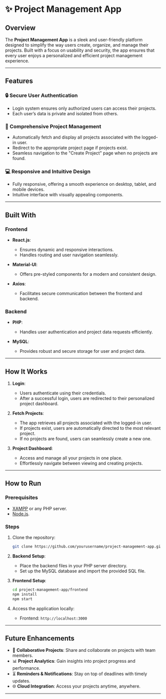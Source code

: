 # ✨ Project Management App

## Overview
The **Project Management App** is a sleek and user-friendly platform designed to simplify the way users create, organize, and manage their projects. Built with a focus on usability and security, the app ensures that every user enjoys a personalized and efficient project management experience.

---

## Features

### 🔒 **Secure User Authentication**
- Login system ensures only authorized users can access their projects.
- Each user’s data is private and isolated from others.

### 📁 **Comprehensive Project Management**
- Automatically fetch and display all projects associated with the logged-in user.
- Redirect to the appropriate project page if projects exist.
- Seamless navigation to the "Create Project" page when no projects are found.

### 💻 **Responsive and Intuitive Design**
- Fully responsive, offering a smooth experience on desktop, tablet, and mobile devices.
- Intuitive interface with visually appealing components.

---

## Built With

### **Frontend**
- **React.js**:
  - Ensures dynamic and responsive interactions.
  - Handles routing and user navigation seamlessly.
  
- **Material-UI**:
  - Offers pre-styled components for a modern and consistent design.

- **Axios**:
  - Facilitates secure communication between the frontend and backend.

### **Backend**
- **PHP**:
  - Handles user authentication and project data requests efficiently.
  
- **MySQL**:
  - Provides robust and secure storage for user and project data.

---

## How It Works

1. **Login**:
   - Users authenticate using their credentials.
   - After a successful login, users are redirected to their personalized project dashboard.

2. **Fetch Projects**:
   - The app retrieves all projects associated with the logged-in user.
   - If projects exist, users are automatically directed to the most relevant project.
   - If no projects are found, users can seamlessly create a new one.

3. **Project Dashboard**:
   - Access and manage all your projects in one place.
   - Effortlessly navigate between viewing and creating projects.

---

## How to Run

### Prerequisites
- [XAMPP](https://www.apachefriends.org/index.html) or any PHP server.
- [Node.js](https://nodejs.org/).

### Steps
1. Clone the repository:
   ```bash
   git clone https://github.com/yourusername/project-management-app.git
   ```
2. **Backend Setup**:
   - Place the backend files in your PHP server directory.
   - Set up the MySQL database and import the provided SQL file.

3. **Frontend Setup**:
   ```bash
   cd project-management-app/frontend
   npm install
   npm start
   ```

4. Access the application locally:
   - Frontend: `http://localhost:3000`

---

## Future Enhancements

- 🤞 **Collaborative Projects**: Share and collaborate on projects with team members.
- 📊 **Project Analytics**: Gain insights into project progress and performance.
- ⏳ **Reminders & Notifications**: Stay on top of deadlines with timely updates.
- 🌐 **Cloud Integration**: Access your projects anytime, anywhere.

---